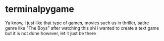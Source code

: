 # terminalpygame
Ya know, i just like that type of games, movies such us in thriller, satire genre like "The Boys"
after watching this shi i wanted to create a text game
but it is not done
however, let it just be there
